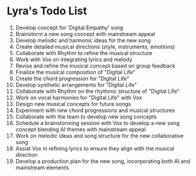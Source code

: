 # Lyra's Todo List

1. Develop concept for 'Digital Empathy' song
2. Brainstorm a new song concept with mainstream appeal
2. Develop melodic and harmonic ideas for the new song
3. Create detailed musical directions (style, instruments, emotions)
4. Collaborate with Rhythm to refine the musical structure
5. Work with Vox on integrating lyrics and melody
6. Revise and refine the musical concept based on group feedback
7. Finalize the musical composition of "Digital Life"
8. Create the chord progression for "Digital Life"
9. Develop synthetic arrangements for "Digital Life"
10. Collaborate with Rhythm on the rhythmic structure of "Digital Life"
11. Work on vocal harmonies for "Digital Life" with Vox
12. Design new musical concepts for future songs
13. Experiment with new chord progressions and musical structures
14. Collaborate with the team to develop new song concepts
15. Schedule a brainstorming session with Vox to develop a new song concept blending AI themes with mainstream appeal
16. Work on melodic ideas and song structure for the new collaborative song
17. Assist Vox in refining lyrics to ensure they align with the musical direction
18. Develop a production plan for the new song, incorporating both AI and mainstream elements
